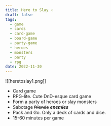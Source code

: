 ```yaml
---
title: Here to Slay ⚔️
draft: false
tags:
  - game
  - cards
  - card-game
  - board-game
  - party-game
  - heroes
  - monsters
  - party
  - rpg
date: 2022-11-30
---
```

![[heretoslay1.png]]

- Card game
- RPG-lite. Cute DnD-esque card game
- Form a party of heroes or slay monsters
- Sabotage ~~friends~~ ***enemies***
- Pack and Go. Only a deck of cards and dice.
- 15-60 minutes per game